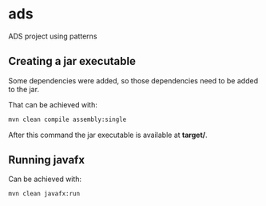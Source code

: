 # ads
ADS project using patterns

## Creating a jar executable
Some dependencies were added, so those dependencies need to be added to the jar.


That can be achieved with:
```bash
mvn clean compile assembly:single
```

After this command the jar executable is available at **target/**.

## Running javafx

Can be achieved with:
``` bash
mvn clean javafx:run
```